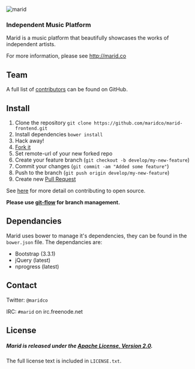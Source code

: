 ![marid](https://cloud.githubusercontent.com/assets/5732914/4931337/f997fd4a-6576-11e4-98cb-479a568233b5.png)

### Independent Music Platform

Marid is a music platform that beautifully showcases the works of independent artists.

For more information, please see http://marid.co

## Team
A full list of [contributors](https://github.com/maridco/marid-frontend/graphs/contributors) can be found on GitHub.

## Install

1. Clone the repository `git clone https://github.com/maridco/marid-frontend.git`
2. Install dependencies `bower install`
3. Hack away!
4. [Fork it](https://help.github.com/articles/fork-a-repo)
5. Set remote-url of your new forked repo
6. Create your feature branch (`git checkout -b develop/my-new-feature`)
7. Commit your changes (`git commit -am "Added some feature"`)
8. Push to the branch (`git push origin develop/my-new-feature`)
9. Create new [Pull Request](https://help.github.com/articles/using-pull-requests)

See [here](https://guides.github.com/activities/contributing-to-open-source/index.html) for more detail on contributing to open source.

**Please use [git-flow](https://github.com/nvie/gitflow) for branch management.**

## Dependancies

Marid uses bower to manage it's dependencies, they can be found in the `bower.json` file. The dependancies are:
  * Bootstrap (3.3.1)
  * jQuery (latest)
  * nprogress (latest)

## Contact

Twitter: `@maridco`

IRC: `#marid` on irc.freenode.net

## License

##### Marid is released under the [Apache License, Version 2.0](http://www.apache.org/licenses/LICENSE-2.0).
The full license text is included in `LICENSE.txt`.
